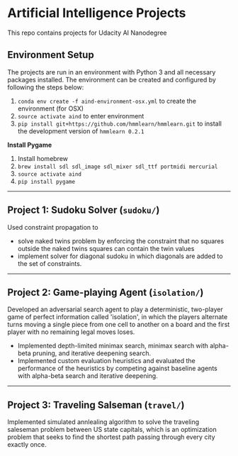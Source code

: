 # Artificial Intelligence Projects 

This repo contains projects for Udacity AI Nanodegree 

## Environment Setup

The projects are run in an environment with Python 3 and all necessary packages installed. The environment can be created and configured by following the steps below:

1. ```conda env create -f aind-environment-osx.yml``` to create the environment (for OSX)  
2. ```source activate aind``` to enter environment  
3. ```pip install git+https://github.com/hmmlearn/hmmlearn.git``` to install the development version of `hmmlearn 0.2.1`


**Install Pygame**  
1. Install homebrew  
2. ```brew install sdl sdl_image sdl_mixer sdl_ttf portmidi mercurial``` 
3. ```source activate aind``` 
4. ```pip install pygame``` 

--- 

## Project 1: Sudoku Solver (`sudoku/`)
Used constraint propagation to 
- solve naked twins problem by enforcing the constraint that no squares outside the naked twins squares can contain the twin values
- implement solver for diagonal sudoku in which diagonals are added to the set of constraints. 

--- 

## Project 2: Game-playing Agent (`isolation/`)
Developed an adversarial search agent to play a deterministic, two-player game of perfect information called 'isolation', in which the players alternate turns moving a single piece from one cell to another on a board and the first player with no remaining legal moves loses.   
- Implemented depth-limited minimax search, minimax search with alpha-beta pruning, and iterative deepening search.   
- Implemented custom evaluation heuristics and evaluated the performance of the heuristics by competing against baseline agents with alpha-beta search and iterative deepening.  

--- 

## Project 3: Traveling Salseman (`travel/`)
Implemented simulated annlealing algorithm to solve the traveling saleseman problem between US state capitals, which is an optimization problem that seeks to find the shortest path passing through every city exactly once.   


